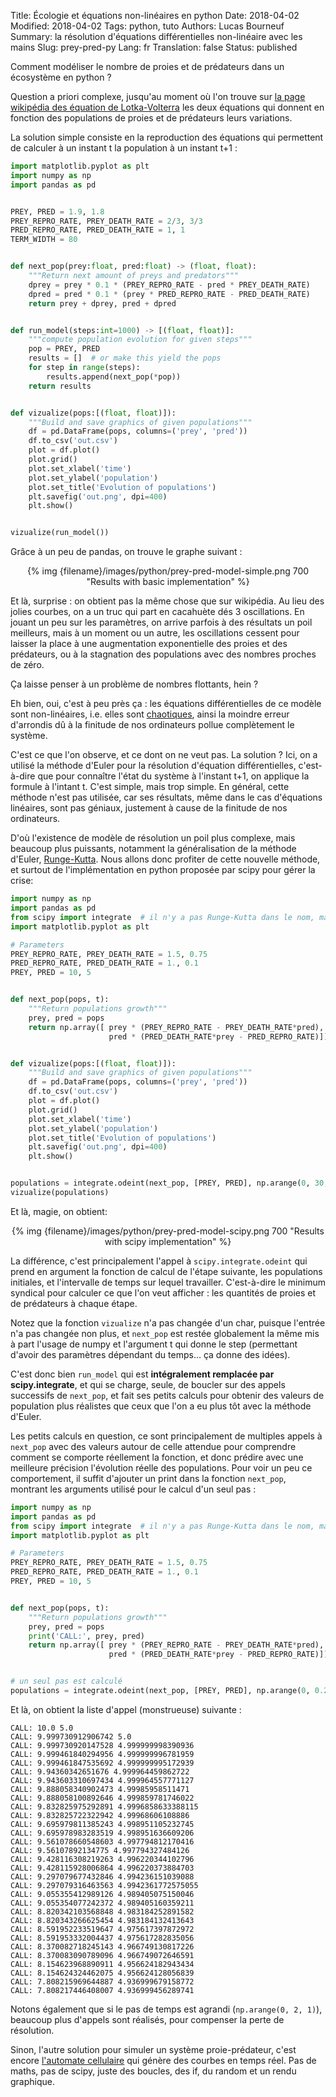 Title: Écologie et équations non-linéaires en python
Date: 2018-04-02
Modified: 2018-04-02
Tags: python, tuto
Authors: Lucas Bourneuf
Summary: la résolution d'équations différentielles non-linéaire avec les mains
Slug: prey-pred-py
Lang: fr
Translation: false
Status: published


Comment modéliser le nombre de proies et de prédateurs dans un écosystème en python ?

Question a priori complexe, jusqu'au moment où l'on trouve sur
[la page wikipédia des équation de Lotka-Volterra](https://fr.wikipedia.org/wiki/%C3%89quations_de_pr%C3%A9dation_de_Lotka-Volterra)
les deux équations qui donnent en fonction des populations de proies et de prédateurs leurs variations.

La solution simple consiste en la reproduction des équations qui permettent
de calculer à un instant t la population à un instant t+1 :

```python
import matplotlib.pyplot as plt
import numpy as np
import pandas as pd


PREY, PRED = 1.9, 1.8
PREY_REPRO_RATE, PREY_DEATH_RATE = 2/3, 3/3
PRED_REPRO_RATE, PRED_DEATH_RATE = 1, 1
TERM_WIDTH = 80


def next_pop(prey:float, pred:float) -> (float, float):
    """Return next amount of preys and predators"""
    dprey = prey * 0.1 * (PREY_REPRO_RATE - pred * PREY_DEATH_RATE)
    dpred = pred * 0.1 * (prey * PRED_REPRO_RATE - PRED_DEATH_RATE)
    return prey + dprey, pred + dpred


def run_model(steps:int=1000) -> [(float, float)]:
    """compute population evolution for given steps"""
    pop = PREY, PRED
    results = []  # or make this yield the pops
    for step in range(steps):
        results.append(next_pop(*pop))
    return results


def vizualize(pops:[(float, float)]):
    """Build and save graphics of given populations"""
    df = pd.DataFrame(pops, columns=('prey', 'pred'))
    df.to_csv('out.csv')
    plot = df.plot()
    plot.grid()
    plot.set_xlabel('time')
    plot.set_ylabel('population')
    plot.set_title('Evolution of populations')
    plt.savefig('out.png', dpi=400)
    plt.show()


vizualize(run_model())
```


Grâce à un peu de pandas, on trouve le graphe suivant :

<center>{% img {filename}/images/python/prey-pred-model-simple.png 700 "Results with basic implementation" %}</center>

Et là, surprise : on obtient pas la même chose que sur wikipédia. Au lieu des jolies courbes, on a un truc qui part en cacahuète dés 3 oscillations.
En jouant un peu sur les paramètres, on arrive parfois à des résultats un poil meilleurs, mais à un moment ou un autre,
les oscillations cessent pour laisser la place à une augmentation exponentielle des proies et des prédateurs, ou à la stagnation des populations avec des nombres proches de zéro.

Ça laisse penser à un problème de nombres flottants, hein ?

Eh bien, oui, c'est à peu près ça : les équations différentielles de ce modèle sont non-linéaires, i.e. elles sont [chaotiques](https://www.youtube.com/watch?v=YrOyRCD7M14),
ainsi la moindre erreur d'arrondis dû à la finitude de nos ordinateurs pollue complètement le système.

C'est ce que l'on observe, et ce dont on ne veut pas.
La solution ? Ici, on a utilisé la méthode d'Euler pour la résolution d'équation différentielles, c'est-à-dire que pour connaître l'état du système à l'instant t+1, on applique la formule à l'intant t.
C'est simple, mais trop simple. En général, cette méthode n'est pas utilisée, car ses résultats, même dans le cas d'équations linéaires, sont pas géniaux,
justement à cause de la finitude de nos ordinateurs.

D'où l'existence de modèle de résolution un poil plus complexe, mais beaucoup plus puissants,
notamment la généralisation de la méthode d'Euler, [Runge-Kutta](https://fr.wikipedia.org/wiki/M%C3%A9thodes_de_Runge-Kutta).
Nous allons donc profiter de cette nouvelle méthode, et surtout de l'implémentation en python proposée par scipy pour gérer la crise:

```python
import numpy as np
import pandas as pd
from scipy import integrate  # il n'y a pas Runge-Kutta dans le nom, mais c'est bien elle
import matplotlib.pyplot as plt

# Parameters
PREY_REPRO_RATE, PREY_DEATH_RATE = 1.5, 0.75
PRED_REPRO_RATE, PRED_DEATH_RATE = 1., 0.1
PREY, PRED = 10, 5


def next_pop(pops, t):
    """Return populations growth"""
    prey, pred = pops
    return np.array([ prey * (PREY_REPRO_RATE - PREY_DEATH_RATE*pred),
                      pred * (PRED_DEATH_RATE*prey - PRED_REPRO_RATE)])


def vizualize(pops:[(float, float)]):
    """Build and save graphics of given populations"""
    df = pd.DataFrame(pops, columns=('prey', 'pred'))
    df.to_csv('out.csv')
    plot = df.plot()
    plot.grid()
    plot.set_xlabel('time')
    plot.set_ylabel('population')
    plot.set_title('Evolution of populations')
    plt.savefig('out.png', dpi=400)
    plt.show()


populations = integrate.odeint(next_pop, [PREY, PRED], np.arange(0, 30, 0.1))
vizualize(populations)
```

Et là, magie, on obtient:

<center>{% img {filename}/images/python/prey-pred-model-scipy.png 700 "Results with scipy implementation" %}</center>

La différence, c'est principalement l'appel à `scipy.integrate.odeint` qui prend en argument la fonction de calcul de l'étape suivante, les populations initiales,
et l'intervalle de temps sur lequel travailler. C'est-à-dire le minimum syndical pour calculer ce que l'on veut afficher : les quantités de proies et de prédateurs à chaque étape.

Notez que la fonction `vizualize` n'a pas changée d'un char, puisque l'entrée n'a pas changée non plus, et `next_pop` est restée globalement la même
mis à part l'usage de numpy et l'argument t qui donne le step (permettant d'avoir des paramètres dépendant du temps… ça donne des idées).

C'est donc bien `run_model` qui est **intégralement remplacée par scipy.integrate**, et qui se charge, seule, de boucler sur des appels successifs de `next_pop`,
et fait ses petits calculs pour obtenir des valeurs de population plus réalistes que ceux que l'on a eu plus tôt avec la méthode d'Euler.

Les petits calculs en question, ce sont principalement de multiples appels à `next_pop` avec des valeurs autour de celle attendue pour comprendre
comment se comporte réellement la fonction, et donc prédire avec une meilleure précision l'évolution réelle des populations.
Pour voir un peu ce comportement, il suffit d'ajouter un print dans la fonction `next_pop`, montrant les arguments utilisé pour le calcul d'un seul pas :

```python
import numpy as np
import pandas as pd
from scipy import integrate  # il n'y a pas Runge-Kutta dans le nom, mais c'est bien elle
import matplotlib.pyplot as plt

# Parameters
PREY_REPRO_RATE, PREY_DEATH_RATE = 1.5, 0.75
PRED_REPRO_RATE, PRED_DEATH_RATE = 1., 0.1
PREY, PRED = 10, 5


def next_pop(pops, t):
    """Return populations growth"""
    prey, pred = pops
    print('CALL:', prey, pred)
    return np.array([ prey * (PREY_REPRO_RATE - PREY_DEATH_RATE*pred),
                      pred * (PRED_DEATH_RATE*prey - PRED_REPRO_RATE)])


# un seul pas est calculé
populations = integrate.odeint(next_pop, [PREY, PRED], np.arange(0, 0.2, 0.1))
```


Et là, on obtient la liste d'appel (monstrueuse) suivante :
```
CALL: 10.0 5.0
CALL: 9.999730912906742 5.0
CALL: 9.999730920147528 4.999999998390936
CALL: 9.999461840294956 4.999999996781959
CALL: 9.999461847535692 4.999999995172939
CALL: 9.94360342651676 4.999964459862722
CALL: 9.943603310697434 4.999964557771127
CALL: 9.888058340902473 4.99985958511471
CALL: 9.888058100892646 4.999859781746022
CALL: 9.832825975292891 4.9996858633388115
CALL: 9.832825722322942 4.99968606108886
CALL: 9.695979811385243 4.998951105232745
CALL: 9.695978983283519 4.998951636609206
CALL: 9.561078660548603 4.997794812170416
CALL: 9.56107892134775 4.997794327484126
CALL: 9.428116308219263 4.996220344102796
CALL: 9.428115928006864 4.996220373884703
CALL: 9.297079677432846 4.994236151039088
CALL: 9.297079316463563 4.9942361772575055
CALL: 9.055355412989126 4.989405075150046
CALL: 9.055354077242372 4.989405160359211
CALL: 8.820342103568848 4.983184252891582
CALL: 8.820343266625454 4.983184132413643
CALL: 8.591952233519647 4.975617397872972
CALL: 8.591953332004437 4.975617282835056
CALL: 8.370082718245143 4.966749130817226
CALL: 8.370083090789096 4.966749072646591
CALL: 8.154623968890911 4.956624182943434
CALL: 8.154624324462075 4.956624128056839
CALL: 7.808215969644887 4.936999679158772
CALL: 7.808217446408007 4.936999456289741
```

Notons également que si le pas de temps est agrandi (`np.arange(0, 2, 1)`), beaucoup plus d'appels sont réalisés, pour compenser la perte de résolution.


Sinon, l'autre solution pour simuler un système proie-prédateur, c'est encore [l'automate cellulaire](http://www.ahahah.eu/trucs/pp/) qui génère des courbes en temps réel.
Pas de maths, pas de scipy, juste des boucles, des if, du random et un rendu graphique.
